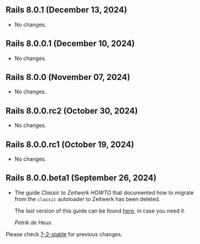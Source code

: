 ## Rails 8.0.1 (December 13, 2024) ##

*   No changes.


## Rails 8.0.0.1 (December 10, 2024) ##

*   No changes.


## Rails 8.0.0 (November 07, 2024) ##

*   No changes.


## Rails 8.0.0.rc2 (October 30, 2024) ##

*   No changes.


## Rails 8.0.0.rc1 (October 19, 2024) ##

*   No changes.


## Rails 8.0.0.beta1 (September 26, 2024) ##

*   The guide _Classic to Zeitwerk HOWTO_ that documented how to migrate from
    the `classic` autoloader to Zeitwerk has been deleted.

    The last version of this guide can be found
    [here](https://guides.rubyonrails.org/v7.2/classic_to_zeitwerk_howto.html),
    in case you need it.

    *Petrik de Heus*

Please check [7-2-stable](https://github.com/rails/rails/blob/7-2-stable/guides/CHANGELOG.md) for previous changes.
